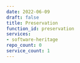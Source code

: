 ```yaml
---
date: 2022-06-09
draft: false
title: Preservation
function_id: preservation
services:
- software-heritage
repo_count: 0
service_count: 1
---
```



